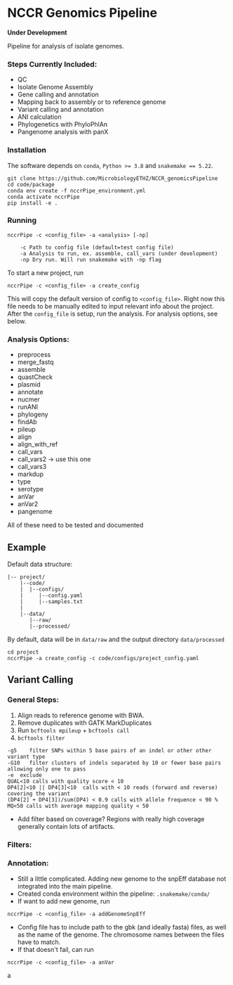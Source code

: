# NCCR Genomics Pipeline

**Under Development**


Pipeline for analysis of isolate genomes. 

### Steps Currently Included:

- QC
- Isolate Genome Assembly 
- Gene calling and annotation
- Mapping back to assembly or to reference genome
- Variant calling and annotation
- ANI calculation
- Phylogenetics with PhyloPhlAn
- Pangenome analysis with panX


### Installation

The software depends on `conda`, `Python >= 3.8` and `snakemake == 5.22`. 

```
git clone https://github.com/MicrobiologyETHZ/NCCR_genomicsPipeline
cd code/package
conda env create -f nccrPipe_environment.yml
conda activate nccrPipe
pip install -e . 

```

### Running

```
nccrPipe -c <config_file> -a <analysis> [-np]

    -c Path to config file (default=test config file)
    -a Analysis to run, ex. assemble, call_vars (under development)
    -np Dry run. Will run snakemake with -np flag
```

To start a new project, run 

```
nccrPipe -c <config_file> -a create_config
```
This will copy the default version of config to `<config_file>`. Right now this file needs to be manually edited to input relevant info about the project.
After the `config_file` is setup, run the analysis. For analysis options, see below. 

### Analysis Options:

- preprocess
- merge_fastq
- assemble
- quastCheck
- plasmid
- annotate
- nucmer
- runANI
- phylogeny
- findAb
- pileup
- align
- align_with_ref
- call_vars
- call_vars2 -> use this one
- call_vars3
- markdup
- type
- serotype
- anVar
- anVar2
- pangenome

All of these need to be tested and documented

## Example

Default data structure: 

```
|-- project/
    |--code/
    |  |--configs/
    |     |--config.yaml
    |     |--samples.txt 
    | 
    |--data/
       |--raw/
       |--processed/     

```
By default, data will be in `data/raw` and the output directory `data/processed`

```
cd project
nccrPipe -a create_config -c code/configs/project_config.yaml

```


## Variant Calling

### General Steps:
1. Align reads to reference genome with BWA. 
2. Remove duplicates with GATK MarkDuplicates
3. Run `bcftools mpileup` + `bcftools call`
4. `bcftools filter` 

```
-g5    filter SNPs within 5 base pairs of an indel or other other variant type
-G10   filter clusters of indels separated by 10 or fewer base pairs allowing only one to pass
-e  exclude
QUAL<10 calls with quality score < 10
DP4[2]<10 || DP4[3]<10  calls with < 10 reads (forward and reverse) covering the variant
(DP4[2] + DP4[3])/sum(DP4) < 0.9 calls with allele frequence < 90 %
MQ<50 calls with average mapping quality < 50 

```  
- Add filter based on coverage? Regions with really high coverage generally contain lots of artifacts. 

### Filters:


### Annotation:

- Still a little complicated. Adding new genome to the snpEff database not integrated into the main pipeline.
- Created conda environment within the pipeline: `.snakemake/conda/`
- If want to add new genome, run
```
nccrPipe -c <config_file> -a addGenomeSnpEff
```

- Config file has to include path to the gbk (and ideally fasta) files, as well as the name of the genome. The chromosome names between the files have to match. 
- If that doesn't fail, can run

```
nccrPipe -c <config_file> -a anVar
```

a
